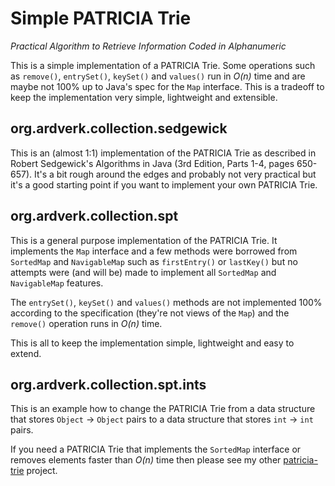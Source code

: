# Simple PATRICIA Trie

*Practical Algorithm to Retrieve Information Coded in Alphanumeric*

This is a simple implementation of a PATRICIA Trie. Some operations such as `remove()`, `entrySet()`, `keySet()` and `values()` run in _O(n)_ time and are maybe not 100% up to Java's spec for the `Map` interface. This is a tradeoff to keep the implementation very simple, lightweight and extensible.

## org.ardverk.collection.sedgewick

This is an (almost 1:1) implementation of the PATRICIA Trie as described in Robert Sedgewick's Algorithms in Java (3rd Edition, Parts 1-4, pages 650-657). It's a bit rough around the edges and probably not very practical but it's a good starting point if you want to implement your own PATRICIA Trie.

## org.ardverk.collection.spt

This is a general purpose implementation of the PATRICIA Trie. It implements the `Map` interface and a few methods were borrowed from `SortedMap` and `NavigableMap` such as `firstEntry()` or `lastKey()` but no attempts were (and will be) made to implement all `SortedMap` and `NavigableMap` features.

The `entrySet()`, `keySet()` and `values()` methods are not implemented 100% according to the specification (they're not views of the `Map`) and the `remove()` operation runs in _O(n)_ time.

This is all to keep the implementation simple, lightweight and easy to extend. 

## org.ardverk.collection.spt.ints

This is an example how to change the PATRICIA Trie from a data structure that stores `Object` -> `Object` pairs to a data structure that stores `int` -> `int` pairs. 

If you need a PATRICIA Trie that implements the `SortedMap` interface or removes elements faster than _O(n)_ time then please see my other [patricia-trie](http://github.com/rkapsi/patricia-trie) project.